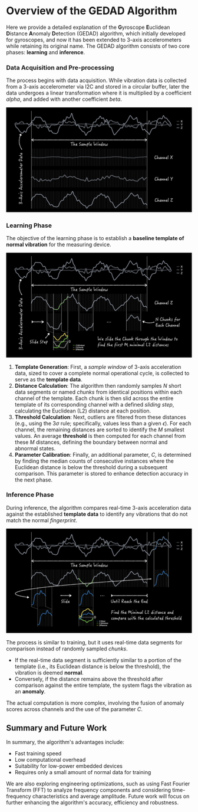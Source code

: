 # Overview of the GEDAD Algorithm

Here we provide a detailed explanation of the **G**yroscope **E**uclidean **D**istance **A**nomaly **D**etection (GEDAD) algorithm, which initially developed for gyroscopes, and now it has been extended to 3-axis accelerometers while retaining its original name. The GEDAD algorithm consists of two core phases: **learning** and **inference**.

### Data Acquisition and Pre-processing

The process begins with data acquisition. While vibration data is collected from a 3-axis accelerometer via I2C and stored in a circular buffer, later the data undergoes a linear transformation where it is multiplied by a coefficient $alpha$, and added with another coefficient $beta$.

![Sampling from 3-Axis Accelerometer](sampling_example.png)

### Learning Phase

The objective of the learning phase is to establish a **baseline template of normal vibration** for the measuring device.

![Learning Process Example](learning_example.png)

1.  **Template Generation**: First, a $sample\ window$ of 3-axis acceleration data, sized to cover a complete normal operational cycle, is collected to serve as the **template data**.
2.  **Distance Calculation**: The algorithm then randomly samples $N$ short data segments or named $chunks$ from identical positions within each channel of the template. Each chunk is then slid across the entire template of its corresponding channel with a defined $sliding\ step$, calculating the Euclidean (L2) distance at each position.
3.  **Threshold Calculation**: Next, outliers are filtered from these distances (e.g., using the $3\sigma$ rule; specifically, values less than a given $\epsilon$). For each channel, the remaining distances are sorted to identify the $M$ smallest values. An average **threshold** is then computed for each channel from these $M$ distances, defining the boundary between normal and abnormal states.
4.  **Parameter Calibration**: Finally, an additional parameter, $C$, is determined by finding the median counts of consecutive instances where the Euclidean distance is below the threshold during a subsequent comparison. This parameter is stored to enhance detection accuracy in the next phase.

### Inference Phase

During inference, the algorithm compares real-time 3-axis acceleration data against the established **template data** to identify any vibrations that do not match the normal *fingerprint*.

![Inference Process Example](inference_example.png)

The process is similar to training, but it uses real-time data segments for comparison instead of randomly sampled $chunks$.

  * If the real-time data segment is sufficiently similar to a portion of the template (i.e., its Euclidean distance is below the threshold), the vibration is deemed **normal**.
  * Conversely, if the distance remains above the threshold after comparison against the entire template, the system flags the vibration as an **anomaly**.

The actual computation is more complex, involving the fusion of anomaly scores across channels and the use of the parameter $C$.

## Summary and Future Work

In summary, the algorithm's advantages include:

  * Fast training speed
  * Low computational overhead
  * Suitability for low-power embedded devices
  * Requires only a small amount of normal data for training

We are also exploring engineering optimizations, such as using Fast Fourier Transform (FFT) to analyze frequency components and considering time-frequency characteristics and average amplitude. Future work will focus on further enhancing the algorithm's accuracy, efficiency and robustness.
